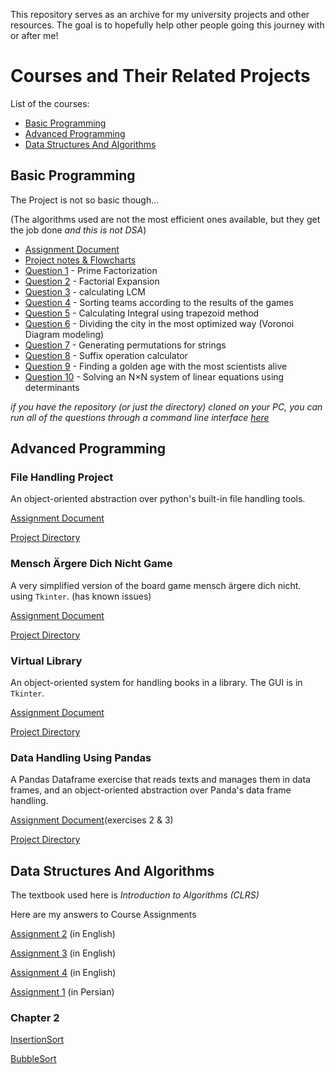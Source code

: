 This repository serves as an archive for my university projects and other resources. The goal is to hopefully help other people going this journey with or after me! 

# Courses and Their Related Projects

List of the courses:
- [Basic Programming](https://github.com/simply-pouria/CS-Archive?tab=readme-ov-file#basic-program)
- [Advanced Programming](https://github.com/simply-pouria/CS-Archive?tab=readme-ov-file#advanced-programming)
- [Data Structures And Algorithms](https://github.com/simply-pouria/CS-Archive?tab=readme-ov-file#data-structures-and-algorithms)


## Basic Programming 
The Project is not so basic though... 

(The algorithms used are not the most efficient ones available, but they get the job done *and this is not DSA*)
- [Assignment Document](https://github.com/simply-pouria/CS-Archive/blob/main/Basic%20Programming/Assignment%20Document.pdf)
- [Project notes & Flowcharts](https://github.com/simply-pouria/CS-Archive/blob/main/Basic%20Programming/Project-Notes.pdf)
- [Question 1](https://github.com/simply-pouria/CS-Archive/blob/main/Basic%20Programming/Question_01.py) - Prime Factorization
- [Question 2](https://github.com/simply-pouria/CS-Archive/blob/main/Basic%20Programming/Question_02.py) - Factorial Expansion
- [Question 3](https://github.com/simply-pouria/CS-Archive/blob/main/Basic%20Programming/Question_03.py) - calculating LCM
- [Question 4](https://github.com/simply-pouria/CS-Archive/blob/main/Basic%20Programming/Question_04.py) - Sorting teams according to the results of the games
- [Question 5](https://github.com/simply-pouria/CS-Archive/blob/main/Basic%20Programming/Question_05.py) - Calculating Integral using trapezoid method
- [Question 6](https://github.com/simply-pouria/CS-Archive/blob/main/Basic%20Programming/Question_06.py) - Dividing the city in the most optimized way (Voronoi Diagram modeling)
- [Question 7](https://github.com/simply-pouria/CS-Archive/blob/main/Basic%20Programming/Question_07.py) - Generating permutations for strings
- [Question 8](https://github.com/simply-pouria/CS-Archive/blob/main/Basic%20Programming/Question_08.py) - Suffix operation calculator
- [Question 9](https://github.com/simply-pouria/CS-Archive/blob/main/Basic%20Programming/Question_09.py) - Finding a golden age with the most scientists alive
- [Question 10](https://github.com/simply-pouria/CS-Archive/blob/main/Basic%20Programming/Question_10.py) - Solving an N×N system of linear equations using determinants

*if you have the repository (or just the directory) cloned on your PC, you can run all of the questions through a command line interface [here](https://github.com/simply-pouria/CS-Archive/blob/main/Basic%20Programming/RunInterface.py)*

## Advanced Programming

### File Handling Project
An object-oriented abstraction over python's built-in file handling tools.

[Assignment Document](https://github.com/simply-pouria/CS-Archive/blob/main/Advanced%20Programming/AP%20-%20Project%201/AP-project-1-notes.pdf)

[Project Directory](https://github.com/simply-pouria/CS-Archive/tree/main/Advanced%20Programming/AP%20-%20Project%201)

### Mensch Ärgere Dich Nicht Game
A very simplified version of the board game mensch ärgere dich nicht. using `Tkinter`. (has known issues)

[Assignment Document](https://github.com/simply-pouria/CS-Archive/blob/main/Advanced%20Programming/AP%20-%20Project%202/AP-project-2-notes.pdf)

[Project Directory](https://github.com/simply-pouria/CS-Archive/blob/main/Advanced%20Programming/AP%20-%20Project%202/AP-project-2-notes.pdf)

### Virtual Library
An object-oriented system for handling books in a library. The GUI is in `Tkinter`.

[Assignment Document](https://github.com/simply-pouria/CS-Archive/blob/main/Advanced%20Programming/AP%20-%20Project%203/AP-project-3-notes.pdf)

[Project Directory](https://github.com/simply-pouria/CS-Archive/tree/main/Advanced%20Programming/AP%20-%20Project%203)

### Data Handling Using Pandas
A Pandas Dataframe exercise that reads texts and manages them in data frames, and an object-oriented abstraction over Panda's data frame handling.

[Assignment Document](https://github.com/simply-pouria/CS-Archive/blob/main/Advanced%20Programming/AP%20-%20Project%204/AP-project-4-notes.pdf)(exercises 2 & 3)

[Project Directory](https://github.com/simply-pouria/CS-Archive/tree/main/Advanced%20Programming/AP%20-%20Project%204)

## Data Structures And Algorithms
The textbook used here is *Introduction to Algorithms (CLRS)*

Here are my answers to Course Assignments

[Assignment 2]() (in English)

[Assignment 3]() (in English)

[Assignment 4]() (in English)

[Assignment 1]() (in Persian)


### Chapter 2
[InsertionSort](https://github.com/simply-pouria/CS-Archive/blob/main/Data%20Structures%20and%20Algorithms/InsertionSort.py)

[BubbleSort](https://github.com/simply-pouria/CS-Archive/blob/main/Data%20Structures%20and%20Algorithms/BubbleSort.py)
